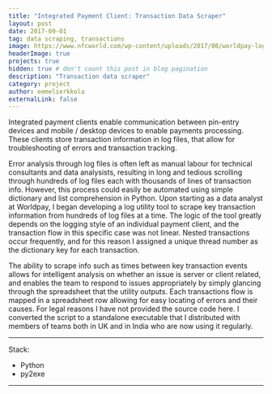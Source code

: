 ```yaml
---
title: "Integrated Payment Client: Transaction Data Scraper"
layout: post
date: 2017-09-01
tag: data scraping, transactions
image: https://www.nfcworld.com/wp-content/uploads/2017/08/worldpay-logo-200w.jpg
headerImage: true
projects: true
hidden: true # don't count this post in blog pagination
description: "Transaction data scraper"
category: project
author: eemelierkkola
externalLink: false
---
```



Integrated payment clients enable communication between pin-entry devices and mobile / desktop devices to enable payments processing. These clients store transaction information in log files, that allow for troubleshooting of errors and transaction tracking. 

Error analysis through log files is often left as manual labour for technical consultants and data analysists, resulting in long and tedious scrolling through hundreds of log files each with thousands of lines of transaction info. However, this process could easily be automated using simple dictionary and list comprehension in Python. Upon starting as a data analyst at Worldpay, I began developing a log utility tool to scrape key transaction information from hundreds of log files at a time. The logic of the tool greatly depends on the logging style of an individual payment client, and the transaction flow in this specific case was not linear. Nested transactions occur frequently, and for this reason I assigned a unique thread number as the dictionary key for each transaction. 

The ability to scrape info such as times between key transaction events allows for intelligent analysis on whether an issue is server or client related, and enables the team to respond to issues appropriately by simply glancing through the spreadsheet that the utility outputs. Each transactions flow is mapped in a spreadsheet row allowing for easy locating of errors and their causes. For legal reasons I have not provided the source code here. I converted the script to a standalone executable that I distributed with members of teams both in UK and in India who are now using it regularly. 

---

Stack:

- Python
- py2exe

---

